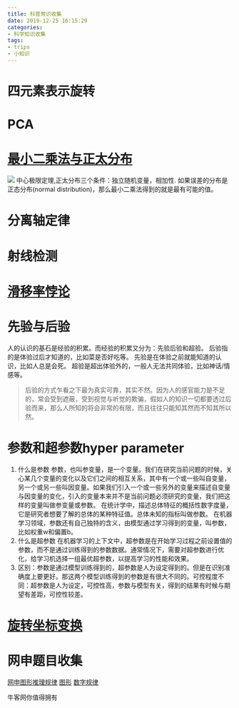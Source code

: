 ```yaml
---
title: 科普常识收集
date: 2019-12-25 16:15:29
categories:
- 科学知识收集
tags:
- trips
- 小知识
---
```


# **四元素表示旋转**

# **PCA**

# [最小二乘法与正太分布](https://www.matongxue.com/madocs/818.html)
![](MSQ.png)
中心极限定理,正太分布三个条件：独立随机变量，相加性.
如果误差的分布是正态分布(normal distribution)，那么最小二乘法得到的就是最有可能的值。

# **分离轴定律**

# 射线检测

# **[滑移率悖论](https://www.matongxue.com/madocs/2111/)**

# **先验与后验**

人的认识的基石是经验的积累。而经验的积累又分为：先验后验和超验。
后验指的是体验过后才知道的，比如菜是否好吃等。
先验是在体验之前就能知道的认识，比如人总是会死。
超验是超出体验外的，一般人无法共同体验，比如神话/情感等。

>后验的方式乍看之下最为真实可靠，其实不然。因为人的感官能力是不足的，常会受到遮蔽，受到视觉与听觉的欺骗，假如人的知识一切都要透过后验而来，那么人所知的将会非常的有限，而且往往只能知其然而不知其所以然。

# **参数和超参数hyper parameter**

1. 什么是参数
参数，也叫参变量，是一个变量。我们在研究当前问题的时候，关心某几个变量的变化以及它们之间的相互关系，其中有一个或一些叫自变量，另一个或另一些叫因变量。如果我们引入一个或一些另外的变量来描述自变量与因变量的变化，引入的变量本来并不是当前问题必须研究的变量，我们把这样的变量叫做参变量或参数。
在统计学中，描述总体特征的概括性数字度量，它是研究者想要了解的总体的某种特征值。总体未知的指标叫做参数。
在机器学习领域，参数还有自己独特的含义，由模型通过学习得到的变量，叫参数，比如权重w和偏置b。
2. 什么是超参数
在机器学习的上下文中，超参数是在开始学习过程之前设置值的参数，而不是通过训练得到的参数数据。通常情况下，需要对超参数进行优化，给学习机选择一组最优超参数，以提高学习的性能和效果。
3. 区别：参数是通过模型训练得到的，超参数是人为设定得到的。但是在识别准确度上要更好。那这两个模型训练得到的参数是有很大不同的。可控程度不同：超参数是人为设定，可控性高，参数与模型有关，得到的结果有时候与期望有差距，可控性较差。
# **[旋转坐标变换](https://www.cnblogs.com/zhoug2020/p/7842808.html)**

# **网申题目收集**
[网申图形推理规律](http://www.360doc.com/content/17/1021/15/48674417_696917253.shtml)
[图形](https://blog.csdn.net/u010189239/article/details/89288615?depth_1-utm_source=distribute.pc_relevant.none-task&utm_source=distribute.pc_relevant.none-task)
[数字规律](https://blog.csdn.net/wilsonpeng3/article/details/21469941?depth_1-utm_source=distribute.pc_relevant.none-task&utm_source=distribute.pc_relevant.none-task)

牛客网你值得拥有